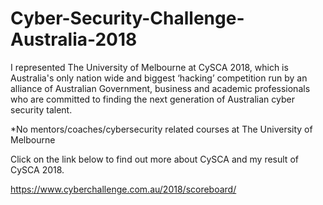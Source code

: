 # Cyber-Security-Challenge-Australia-2018

I represented The University of Melbourne at CySCA 2018, which is Australia's only nation wide and biggest ‘hacking’ competition run by an alliance of Australian Government, business and academic professionals who are committed to finding the next generation of Australian cyber security talent.

*No mentors/coaches/cybersecurity related courses at The University of Melbourne

Click on the link below to find out more about CySCA and my result of CySCA 2018.

https://www.cyberchallenge.com.au/2018/scoreboard/
